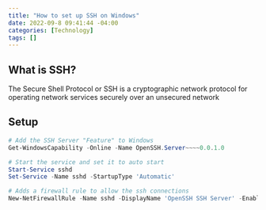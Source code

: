 ```yaml
---
title: "How to set up SSH on Windows"
date: 2022-09-8 09:41:44 -04:00
categories: [Technology]
tags: []
---
```

## What is SSH?
The Secure Shell Protocol or SSH is a cryptographic network protocol for operating network services securely over an unsecured network

## Setup
``` Powershell
# Add the SSH Server "Feature" to Windows
Get-WindowsCapability -Online -Name OpenSSH.Server~~~~0.0.1.0

# Start the service and set it to auto start
Start-Service sshd
Set-Service -Name sshd -StartupType 'Automatic'

# Adds a firewall rule to allow the ssh connections
New-NetFirewallRule -Name sshd -DisplayName 'OpenSSH SSH Server' -Enabled True -Direction Inbound -Protocol TCP -Action Allow -LocalPort 22 -Program "C:\Windows\System32\OpenSSH\sshd.exe"
```
